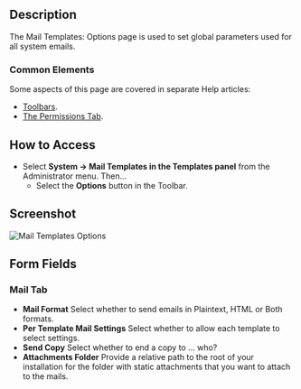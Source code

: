 <!-- Filename: Help4.x:Mail_Templates:_Options / Display title: Mail Templates: Options -->

## Description

The Mail Templates: Options page is used to set global parameters used for 
all system emails.

### Common Elements

Some aspects of this page are covered in separate Help articles:

* [Toolbars](jdocmanual?article=help/common-elements/toolbars).
* [The Permissions Tab](jdocmanual?article=help/common-elements/edit-permissions).

## How to Access

- Select **System → Mail Templates in the Templates panel** from the
  Administrator menu. Then...
  - Select the **Options** button in the Toolbar.

## Screenshot

![Mail Templates Options](../../../en/images/mail/mail-templates-options-mails-tab.png)

## Form Fields

### Mail Tab

- **Mail Format** Select whether to send emails in Plaintext, HTML or
  Both formats.
- **Per Template Mail Settings** Select whether to allow each template
  to select settings.
- **Send Copy** Select whether to end a copy to ... who?
- **Attachments Folder** Provide a relative path to the root of your
  installation for the folder with static attachments that you want to
  attach to the mails.
